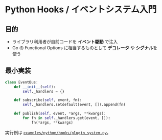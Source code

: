 # Python Hooks / イベントシステム入門

## 目的
- ライブラリ利用者が自前コードを **イベント駆動** で注入
- Go の Functional Options に相当するものとして **デコレータ** や **シグナル**を使う

## 最小実装
```python
class EventBus:
    def __init__(self):
        self._handlers = {}

    def subscribe(self, event, fn):
        self._handlers.setdefault(event, []).append(fn)

    def publish(self, event, *args, **kwargs):
        for fn in self._handlers.get(event, []):
            fn(*args, **kwargs)
```
実行例は [`examples/python/hooks/plugin_system.py`](../../examples/python/hooks/plugin_system.py)。
